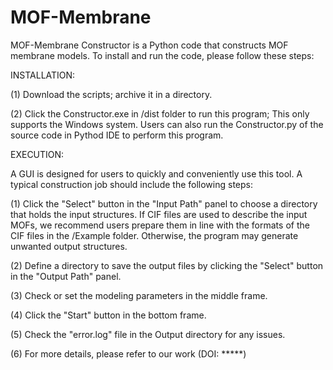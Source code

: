 # MOF-Membrane
MOF-Membrane Constructor is a Python code that constructs MOF membrane models.
To install and run the code, please follow these steps:


INSTALLATION:

(1) Download the scripts; archive it in a directory.

(2) Click the Constructor.exe in /dist folder to run this program; This only supports the Windows system.
Users can also run the Constructor.py of the source code in Pythod IDE to perform this program.


EXECUTION:

A GUI is designed for users to quickly and conveniently use this tool. A typical construction job should include the following steps:

(1) Click the "Select" button in the "Input Path" panel to choose a directory that holds the input structures. If CIF files are used to describe the input MOFs, we recommend users prepare them in line with the formats of the CIF files in the /Example folder. Otherwise, the program may generate unwanted output structures.

(2) Define a directory to save the output files by clicking the "Select" button in the "Output Path" panel.

(3) Check or set the modeling parameters in the middle frame.

(4) Click the "Start" button in the bottom frame.

(5) Check the "error.log" file in the Output directory for any issues.

(6) For more details, please refer to our work (DOI: *****)
